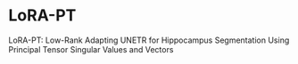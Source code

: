 # LoRA-PT
LoRA-PT: Low-Rank Adapting UNETR for Hippocampus Segmentation Using Principal Tensor Singular Values and Vectors
